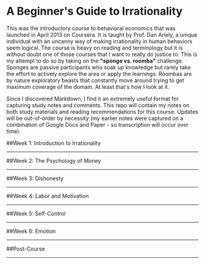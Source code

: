 # A Beginner's Guide to Irrationality

This was the introductory course to behavioral economics that was launched in April 2013 on Coursera. It is taught by Prof. Dan Ariely, a unique individual with an uncanny way of making irrationality in human behaviors seem logical. The course is heavy on reading and terminology but it is without doubt one of those courses that I want to really do justice to. This is my attempt to do so by taking on the **"sponge vs. roomba"** challenge. Sponges are passive participants who soak up knowledge but rarely take the effort to actively explore the area or apply the learnings. Roombas are by nature exploratory beasts that constantly move around trying to get maximum coverage of the domain. At least that's how I look at it.

Since I discovered Markdown, I find it an extremely useful format for capturing study notes and comments. This repo will contain my notes on both study materials and reading recommendations for this course. Updates will be out-of-order by necessity (my earlier notes were captured on a combination of Google Docs and Paper - so transcription will occur over time).


##Week 1: Introduction to Irrationality
***



##Week 2: The Psychology of Money
***

##Week 3: Dishonesty
***

##Week 4: Labor and Motivation
***

##Week 5: Self-Control
***

##Week 6: Emotion
***

##Post-Course
***
